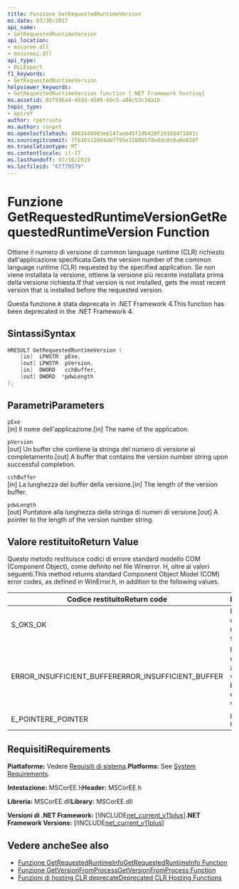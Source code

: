 ```yaml
---
title: Funzione GetRequestedRuntimeVersion
ms.date: 03/30/2017
api_name:
- GetRequestedRuntimeVersion
api_location:
- mscoree.dll
- mscoreei.dll
api_type:
- DLLExport
f1_keywords:
- GetRequestedRuntimeVersion
helpviewer_keywords:
- GetRequestedRuntimeVersion function [.NET Framework hosting]
ms.assetid: 82f596a4-483d-4509-b0c5-a84c53c3da1b
topic_type:
- apiref
author: rpetrusha
ms.author: ronpet
ms.openlocfilehash: 4083440903e6147ae645f2d6420f19160471841c
ms.sourcegitcommit: 7f616512044ab7795e32806578e8dc0c6a0e038f
ms.translationtype: MT
ms.contentlocale: it-IT
ms.lasthandoff: 07/10/2019
ms.locfileid: "67779579"
---
```

# <a name="getrequestedruntimeversion-function"></a><span data-ttu-id="31f94-102">Funzione GetRequestedRuntimeVersion</span><span class="sxs-lookup"><span data-stu-id="31f94-102">GetRequestedRuntimeVersion Function</span></span>
<span data-ttu-id="31f94-103">Ottiene il numero di versione di common language runtime (CLR) richiesto dall'applicazione specificata.</span><span class="sxs-lookup"><span data-stu-id="31f94-103">Gets the version number of the common language runtime (CLR) requested by the specified application.</span></span> <span data-ttu-id="31f94-104">Se non viene installata la versione, ottiene la versione più recente installata prima della versione richiesta.</span><span class="sxs-lookup"><span data-stu-id="31f94-104">If that version is not installed, gets the most recent version that is installed before the requested version.</span></span>  
  
 <span data-ttu-id="31f94-105">Questa funzione è stata deprecata in .NET Framework 4.</span><span class="sxs-lookup"><span data-stu-id="31f94-105">This function has been deprecated in the .NET Framework 4.</span></span>  
  
## <a name="syntax"></a><span data-ttu-id="31f94-106">Sintassi</span><span class="sxs-lookup"><span data-stu-id="31f94-106">Syntax</span></span>  
  
```cpp  
HRESULT GetRequestedRuntimeVersion (  
    [in]  LPWSTR  pExe,   
    [out] LPWSTR  pVersion,   
    [in]  DWORD   cchBuffer,   
    [out] DWORD  *pdwLength  
);  
```  
  
## <a name="parameters"></a><span data-ttu-id="31f94-107">Parametri</span><span class="sxs-lookup"><span data-stu-id="31f94-107">Parameters</span></span>  
 `pExe`  
 <span data-ttu-id="31f94-108">[in] Il nome dell'applicazione.</span><span class="sxs-lookup"><span data-stu-id="31f94-108">[in] The name of the application.</span></span>  
  
 `pVersion`  
 <span data-ttu-id="31f94-109">[out] Un buffer che contiene la stringa del numero di versione al completamento.</span><span class="sxs-lookup"><span data-stu-id="31f94-109">[out] A buffer that contains the version number string upon successful completion.</span></span>  
  
 `cchBuffer`  
 <span data-ttu-id="31f94-110">[in] La lunghezza del buffer della versione.</span><span class="sxs-lookup"><span data-stu-id="31f94-110">[in] The length of the version buffer.</span></span>  
  
 `pdwLength`  
 <span data-ttu-id="31f94-111">[out] Puntatore alla lunghezza della stringa di numeri di versione.</span><span class="sxs-lookup"><span data-stu-id="31f94-111">[out] A pointer to the length of the version number string.</span></span>  
  
## <a name="return-value"></a><span data-ttu-id="31f94-112">Valore restituito</span><span class="sxs-lookup"><span data-stu-id="31f94-112">Return Value</span></span>  
 <span data-ttu-id="31f94-113">Questo metodo restituisce codici di errore standard modello COM (Component Object), come definito nel file Winerror. H, oltre ai valori seguenti.</span><span class="sxs-lookup"><span data-stu-id="31f94-113">This method returns standard Component Object Model (COM) error codes, as defined in WinError.h, in addition to the following values.</span></span>  
  
|<span data-ttu-id="31f94-114">Codice restituito</span><span class="sxs-lookup"><span data-stu-id="31f94-114">Return code</span></span>|<span data-ttu-id="31f94-115">Descrizione</span><span class="sxs-lookup"><span data-stu-id="31f94-115">Description</span></span>|  
|-----------------|-----------------|  
|<span data-ttu-id="31f94-116">S_OK</span><span class="sxs-lookup"><span data-stu-id="31f94-116">S_OK</span></span>|<span data-ttu-id="31f94-117">Metodo completato correttamente.</span><span class="sxs-lookup"><span data-stu-id="31f94-117">The method completed successfully.</span></span>|  
|<span data-ttu-id="31f94-118">ERROR_INSUFFICIENT_BUFFER</span><span class="sxs-lookup"><span data-stu-id="31f94-118">ERROR_INSUFFICIENT_BUFFER</span></span>|<span data-ttu-id="31f94-119">Il buffer di versione non è sufficiente per archiviare la stringa di versione.</span><span class="sxs-lookup"><span data-stu-id="31f94-119">The version buffer is not large enough to store the version string.</span></span>|  
|<span data-ttu-id="31f94-120">E_POINTER</span><span class="sxs-lookup"><span data-stu-id="31f94-120">E_POINTER</span></span>|<span data-ttu-id="31f94-121">`pdwLength` è null.</span><span class="sxs-lookup"><span data-stu-id="31f94-121">`pdwLength` is null.</span></span>|  
  
## <a name="requirements"></a><span data-ttu-id="31f94-122">Requisiti</span><span class="sxs-lookup"><span data-stu-id="31f94-122">Requirements</span></span>  
 <span data-ttu-id="31f94-123">**Piattaforme:** Vedere [Requisiti di sistema](../../../../docs/framework/get-started/system-requirements.md).</span><span class="sxs-lookup"><span data-stu-id="31f94-123">**Platforms:** See [System Requirements](../../../../docs/framework/get-started/system-requirements.md).</span></span>  
  
 <span data-ttu-id="31f94-124">**Intestazione:** MSCorEE.h</span><span class="sxs-lookup"><span data-stu-id="31f94-124">**Header:** MSCorEE.h</span></span>  
  
 <span data-ttu-id="31f94-125">**Libreria:** MSCorEE.dll</span><span class="sxs-lookup"><span data-stu-id="31f94-125">**Library:** MSCorEE.dll</span></span>  
  
 <span data-ttu-id="31f94-126">**Versioni di .NET Framework:** [!INCLUDE[net_current_v11plus](../../../../includes/net-current-v11plus-md.md)]</span><span class="sxs-lookup"><span data-stu-id="31f94-126">**.NET Framework Versions:** [!INCLUDE[net_current_v11plus](../../../../includes/net-current-v11plus-md.md)]</span></span>  
  
## <a name="see-also"></a><span data-ttu-id="31f94-127">Vedere anche</span><span class="sxs-lookup"><span data-stu-id="31f94-127">See also</span></span>

- [<span data-ttu-id="31f94-128">Funzione GetRequestedRuntimeInfo</span><span class="sxs-lookup"><span data-stu-id="31f94-128">GetRequestedRuntimeInfo Function</span></span>](../../../../docs/framework/unmanaged-api/hosting/getrequestedruntimeinfo-function.md)
- [<span data-ttu-id="31f94-129">Funzione GetVersionFromProcess</span><span class="sxs-lookup"><span data-stu-id="31f94-129">GetVersionFromProcess Function</span></span>](../../../../docs/framework/unmanaged-api/hosting/getversionfromprocess-function.md)
- [<span data-ttu-id="31f94-130">Funzioni di hosting CLR deprecate</span><span class="sxs-lookup"><span data-stu-id="31f94-130">Deprecated CLR Hosting Functions</span></span>](../../../../docs/framework/unmanaged-api/hosting/deprecated-clr-hosting-functions.md)
